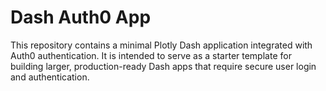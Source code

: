 # Dash Auth0 App

This repository contains a minimal Plotly Dash application integrated with Auth0 authentication. It is intended to serve as a starter template for building larger, production-ready Dash apps that require secure user login and authentication.
